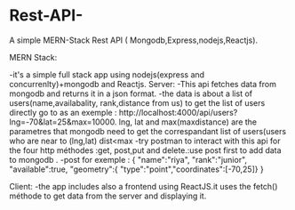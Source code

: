 # Rest-API-
A simple  MERN-Stack Rest API ( Mongodb,Express,nodejs,Reactjs). 


MERN Stack: 

-it's a simple full stack app using nodejs(express and concurrenlty)+mongodb and Reactjs.
Server: 
-This api fetches data from mongodb and returns it in a json format.
-the data is about a list of users(name,availabality, rank,distance from us)
to get the list of users directly go to as an exemple : http://localhost:4000/api/users?lng=-70&lat=25&max=10000. 
lng, lat and max(maxdistance) are the parametres that mongodb need to get the correspandant list of users(users who are near to (lng,lat)  dist<max
-try postman to interact with this api for the four http méthodes :get, post,put and delete.:use post first to add data to mongodb . 
-post for exemple : 
 {
  "name":"riya",
  "rank":"junior",
  "available":true,
   "geometry":{ "type":"point","coordinates":[-70,25]}
}


Client:
-the app includes also a frontend using ReactJS.it uses the fetch() méthode to get data from the server and displaying it.






